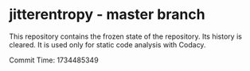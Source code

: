 # jitterentropy - master branch

This repository contains the frozen state of the repository.
Its history is cleared. It is used only for static code
analysis with Codacy.

Commit Time: 1734485349